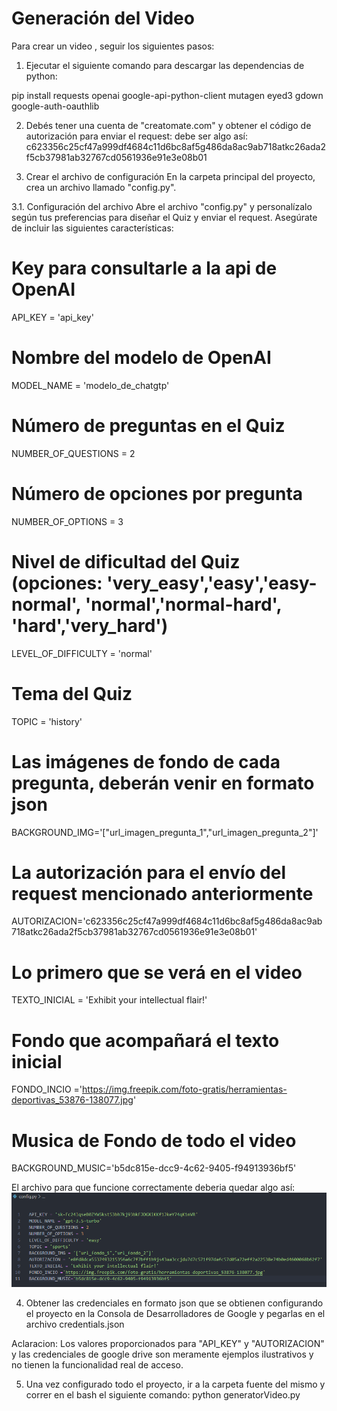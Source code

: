 # Generación del Video

Para crear un video , seguir los siguientes pasos:

1. Ejecutar el siguiente comando para descargar las dependencias de python:

pip install requests openai google-api-python-client mutagen eyed3 gdown  google-auth-oauthlib


2. Debés tener una cuenta de "creatomate.com" y obtener el código de autorización para enviar el request: debe ser algo así:
c623356c25cf47a999df4684c11d6bc8af5g486da8ac9ab718atkc26ada2f5cb37981ab32767cd0561936e91e3e08b01

3. Crear el archivo de configuración
En la carpeta principal del proyecto, crea un archivo llamado "config.py".

3.1. Configuración del archivo
Abre el archivo "config.py" y personalízalo según tus preferencias para diseñar el Quiz y enviar el request. Asegúrate de incluir las siguientes características:

# Key para consultarle a la api de OpenAI
API_KEY = 'api_key'

# Nombre del modelo de OpenAI
MODEL_NAME = 'modelo_de_chatgtp'

# Número de preguntas en el Quiz
NUMBER_OF_QUESTIONS = 2

# Número de opciones por pregunta
NUMBER_OF_OPTIONS = 3

# Nivel de dificultad del Quiz (opciones: 'very_easy','easy','easy-normal', 'normal','normal-hard', 'hard','very_hard')
LEVEL_OF_DIFFICULTY = 'normal'

# Tema del Quiz
TOPIC = 'history'

# Las imágenes de fondo de cada pregunta, deberán venir en formato json
BACKGROUND_IMG='["url_imagen_pregunta_1","url_imagen_pregunta_2"]'

# La autorización para el envío del request mencionado anteriormente
AUTORIZACION='c623356c25cf47a999df4684c11d6bc8af5g486da8ac9ab718atkc26ada2f5cb37981ab32767cd0561936e91e3e08b01'

# Lo primero que se verá en el video
TEXTO_INICIAL = 'Exhibit your intellectual flair!'

# Fondo que acompañará el texto inicial
FONDO_INCIO ='https://img.freepik.com/foto-gratis/herramientas-deportivas_53876-138077.jpg'

# Musica de Fondo de todo el video
BACKGROUND_MUSIC='b5dc815e-dcc9-4c62-9405-f94913936bf5'

El archivo para que funcione correctamente deberia quedar algo así:
![Los valores proporcionados para "API_KEY" y "autorizacion" son meramente ejemplos ilustrativos y no tienen la funcionalidad real de acceso.](https://github.com/JuanMartinIwassjuk/VideoQuizMaker/blob/main/ejemploConfig.png?raw=true)

4. Obtener las credenciales en formato json que se obtienen configurando el proyecto en la Consola de Desarrolladores de Google y pegarlas en el archivo credentials.json

Aclaracion: Los valores proporcionados para "API_KEY" y "AUTORIZACION" y las credenciales de google drive son meramente ejemplos ilustrativos y no tienen la funcionalidad real de acceso.

5. Una vez configurado todo el proyecto, ir a la carpeta fuente del mismo y correr en el bash el siguiente comando: python generatorVideo.py

